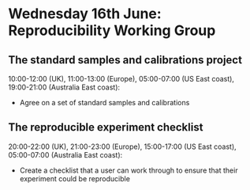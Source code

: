 # Wednesday 16th June: Reproducibility Working Group
## The standard samples and calibrations project
10:00-12:00 (UK), 11:00-13:00 (Europe), 05:00-07:00 (US East coast), 19:00-21:00 (Australia East coast): 
- Agree on a set of standard samples and calibrations

## The reproducible experiment checklist
20:00-22:00 (UK), 21:00-23:00 (Europe), 15:00-17:00 (US East coast), 05:00-07:00 (Australia East coast): 
- Create a checklist that a user can work through to ensure that their experiment could be reproducible
